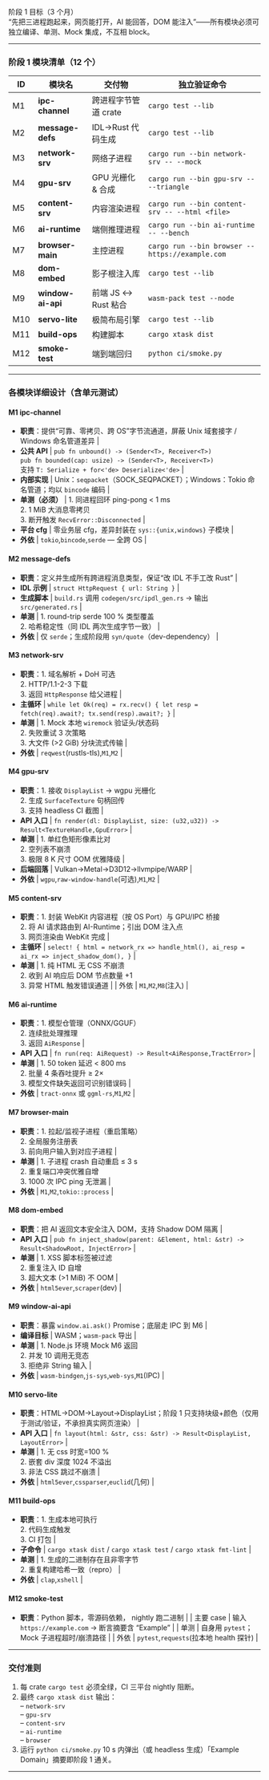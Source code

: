 阶段 1 目标（3 个月）  
“先把三进程跑起来，网页能打开，AI 能回答，DOM 能注入”——所有模块必须可独立编译、单测、Mock 集成，不互相 block。

---

### 阶段 1 模块清单（12 个）
| ID | 模块名 | 交付物 | 独立验证命令 |
|----|--------|--------|--------------|
| M1 | **ipc-channel** | 跨进程字节管道 crate | `cargo test --lib` |
| M2 | **message-defs** | IDL→Rust 代码生成 | `cargo test --lib` |
| M3 | **network-srv** | 网络子进程 | `cargo run --bin network-srv -- --mock` |
| M4 | **gpu-srv** | GPU 光栅化 & 合成 | `cargo run --bin gpu-srv -- --triangle` |
| M5 | **content-srv** | 内容渲染进程 | `cargo run --bin content-srv -- --html <file>` |
| M6 | **ai-runtime** | 端侧推理进程 | `cargo run --bin ai-runtime -- --bench` |
| M7 | **browser-main** | 主控进程 | `cargo run --bin browser -- https://example.com` |
| M8 | **dom-embed** | 影子根注入库 | `cargo test --lib` |
| M9 | **window-ai-api** | 前端 JS ↔ Rust 粘合 | `wasm-pack test --node` |
| M10 | **servo-lite** | 极简布局引擎 | `cargo test --lib` |
| M11 | **build-ops** | 构建脚本 | `cargo xtask dist` |
| M12 | **smoke-test** | 端到端回归 | `python ci/smoke.py` |

---

### 各模块详细设计（含单元测试）

#### M1 ipc-channel
- **职责**：提供“可靠、零拷贝、跨 OS”字节流通道，屏蔽 Unix 域套接字 / Windows 命名管道差异 |
- **公共 API** | `pub fn unbound() -> (Sender<T>, Receiver<T>)` <br> `pub fn bounded(cap: usize) -> (Sender<T>, Receiver<T>)` <br> 支持 `T: Serialize + for<'de> Deserialize<'de>` |
- **内部实现** | Unix：`seqpacket`（SOCK_SEQPACKET）；Windows：Tokio 命名管道；均以 `bincode` 编码 |
- **单测（必须）** | 1. 同进程回环 ping-pong < 1 ms <br> 2. 1 MiB 大消息零拷贝 <br> 3. 断开触发 `RecvError::Disconnected` |
- **平台 cfg** | 零业务层 cfg，差异封装在 `sys::{unix,windows}` 子模块 |
- **外依** | `tokio`,`bincode`,`serde` — 全跨 OS |

#### M2 message-defs
- **职责**：定义并生成所有跨进程消息类型，保证“改 IDL 不手工改 Rust” |
- **IDL 示例** | `struct HttpRequest { url: String }` |
- **生成脚本** | `build.rs` 调用 `codegen/src/ipdl_gen.rs` → 输出 `src/generated.rs` |
- **单测** | 1. round-trip serde 100 % 类型覆盖 <br> 2. 哈希稳定性（同 IDL 两次生成字节一致） |
- **外依** | 仅 `serde`；生成阶段用 `syn/quote`（dev-dependency） |

#### M3 network-srv
- **职责**：1. 域名解析 + DoH 可选 <br> 2. HTTP/1.1-2-3 下载 <br> 3. 返回 `HttpResponse` 给父进程 |
- **主循环** | `while let Ok(req) = rx.recv() { let resp = fetch(req).await?; tx.send(resp).await?; }` |
- **单测** | 1. Mock 本地 `wiremock` 验证头/状态码 <br> 2. 失败重试 3 次策略 <br> 3. 大文件 (>2 GiB) 分块流式传输 |
- **外依** | `reqwest`(rustls-tls),`M1`,`M2` |

#### M4 gpu-srv
- **职责**：1. 接收 `DisplayList` → wgpu 光栅化 <br> 2. 生成 `SurfaceTexture` 句柄回传 <br> 3. 支持 headless CI 截图 |
- **API 入口** | `fn render(dl: DisplayList, size: (u32,u32)) -> Result<TextureHandle,GpuError>` |
- **单测** | 1. 单红色矩形像素比对 <br> 2. 空列表不崩溃 <br> 3. 极限 8 K 尺寸 OOM 优雅降级 |
- **后端回落** | Vulkan→Metal→D3D12→llvmpipe/WARP |
- **外依** | `wgpu`,`raw-window-handle`(可选),`M1`,`M2` |

#### M5 content-srv
- **职责**：1. 封装 WebKit 内容进程（按 OS Port）与 GPU/IPC 桥接 <br> 2. 将 AI 请求路由到 AI-Runtime；引出 DOM 注入点 <br> 3. 网页渲染由 WebKit 完成 |
- **主循环** | `select! { html = network_rx => handle_html(), ai_resp = ai_rx => inject_shadow_dom(), }` |
- **单测** | 1. 纯 HTML 无 CSS 不崩溃 <br> 2. 收到 AI 响应后 DOM 节点数量 +1 <br> 3. 异常 HTML 触发错误通道 |
| 外依 | `M1`,`M2`,`M8`(注入) |

#### M6 ai-runtime
- **职责**：1. 模型仓管理（ONNX/GGUF） <br> 2. 连续批处理推理 <br> 3. 返回 `AiResponse` |
- **API 入口** | `fn run(req: AiRequest) -> Result<AiResponse,TractError>` |
- **单测** | 1. 50 token 延迟 < 800 ms <br> 2. 批量 4 条吞吐提升 ≥ 2× <br> 3. 模型文件缺失返回可识别错误码 |
- **外依** | `tract-onnx` 或 `ggml-rs`,`M1`,`M2` |

#### M7 browser-main
- **职责**：1. 拉起/监视子进程（重启策略） <br> 2. 全局服务注册表 <br> 3. 前向用户输入到对应子进程 |
- **单测** | 1. 子进程 crash 自动重启 ≤ 3 s <br> 2. 重复端口冲突优雅自增 <br> 3. 1000 次 IPC ping 无泄漏 |
- **外依** | `M1`,`M2`,`tokio::process` |

#### M8 dom-embed
- **职责**：把 AI 返回文本安全注入 DOM，支持 Shadow DOM 隔离 |
- **API 入口** | `pub fn inject_shadow(parent: &Element, html: &str) -> Result<ShadowRoot, InjectError>` |
- **单测** | 1. XSS 脚本标签被过滤 <br> 2. 重复注入 ID 自增 <br> 3. 超大文本 (>1 MiB) 不 OOM |
- **外依** | `html5ever`,`scraper`(dev) |

#### M9 window-ai-api
- **职责**：暴露 `window.ai.ask()` Promise；底层走 IPC 到 M6 |
- **编译目标** | WASM；`wasm-pack` 导出 |
- **单测** | 1. Node.js 环境 Mock M6 返回 <br> 2. 并发 10 调用无竞态 <br> 3. 拒绝非 String 输入 |
- **外依** | `wasm-bindgen`,`js-sys`,`web-sys`,`M1`(IPC) |

#### M10 servo-lite
- **职责**：HTML→DOM→Layout→DisplayList；阶段 1 只支持块级+颜色（仅用于测试/验证，不承担真实网页渲染） |
- **API 入口** | `fn layout(html: &str, css: &str) -> Result<DisplayList, LayoutError>` |
- **单测** | 1. 无 css 时宽=100 % <br> 2. 嵌套 div 深度 1024 不溢出 <br> 3. 非法 CSS 跳过不崩溃 |
- **外依** | `html5ever`,`cssparser`,`euclid`(几何) |

#### M11 build-ops
- **职责**：1. 生成本地可执行 <br> 2. 代码生成触发 <br> 3. CI 打包 |
- **子命令** | `cargo xtask dist` / `cargo xtask test` / `cargo xtask fmt-lint` |
- **单测** | 1. 生成的二进制存在且非零字节 <br> 2. 重复构建哈希一致（repro） |
- **外依** | `clap`,`xshell` |

#### M12 smoke-test
- **职责**：Python 脚本，零源码依赖， nightly 跑二进制 |
| 主要 case | 输入 `https://example.com` → 断言摘要含 “Example” |
| 单测 | 自身用 `pytest`；Mock 子进程超时/崩溃路径 |
| 外依 | `pytest`,`requests`(拉本地 health 探针) |

---

### 交付准则

1. 每 crate `cargo test` 必须全绿，CI 三平台 nightly 阻断。  
2. 最终 `cargo xtask dist` 输出：  
   – `network-srv`  
   – `gpu-srv`  
   – `content-srv`  
   – `ai-runtime`  
   – `browser`  
3. 运行 `python ci/smoke.py` 10 s 内弹出（或 headless 生成）「Example Domain」摘要即阶段 1 通关。

---

